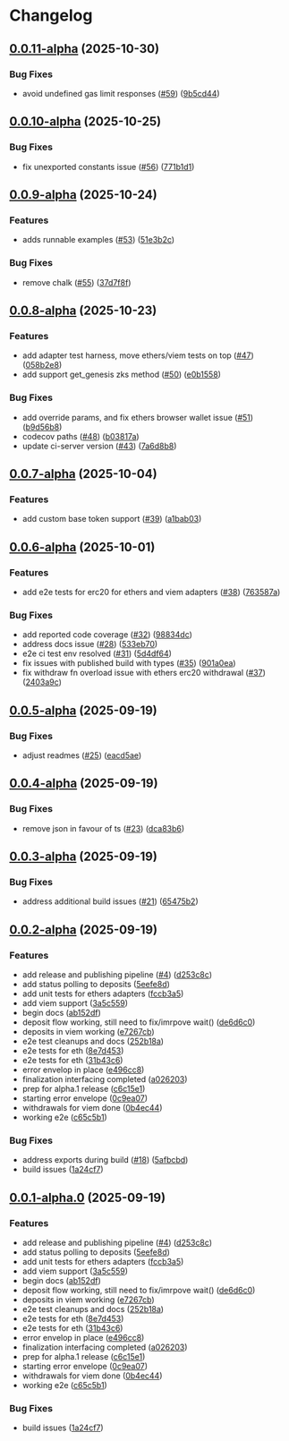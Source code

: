 # Changelog

## [0.0.11-alpha](https://github.com/dutterbutter/zksync-sdk/compare/v0.0.10-alpha...v0.0.11-alpha) (2025-10-30)


### Bug Fixes

* avoid undefined gas limit responses ([#59](https://github.com/dutterbutter/zksync-sdk/issues/59)) ([9b5cd44](https://github.com/dutterbutter/zksync-sdk/commit/9b5cd44c74e11eeca96a12b169aee60f70117ffc))

## [0.0.10-alpha](https://github.com/dutterbutter/zksync-sdk/compare/v0.0.9-alpha...v0.0.10-alpha) (2025-10-25)


### Bug Fixes

* fix unexported constants issue ([#56](https://github.com/dutterbutter/zksync-sdk/issues/56)) ([771b1d1](https://github.com/dutterbutter/zksync-sdk/commit/771b1d18284a7ae15b6f8a598da76d525a472724))

## [0.0.9-alpha](https://github.com/dutterbutter/zksync-sdk/compare/v0.0.8-alpha...v0.0.9-alpha) (2025-10-24)


### Features

* adds runnable examples ([#53](https://github.com/dutterbutter/zksync-sdk/issues/53)) ([51e3b2c](https://github.com/dutterbutter/zksync-sdk/commit/51e3b2c94c74240c80bc980ef9e854df4a7d0a8e))


### Bug Fixes

* remove chalk ([#55](https://github.com/dutterbutter/zksync-sdk/issues/55)) ([37d7f8f](https://github.com/dutterbutter/zksync-sdk/commit/37d7f8fa800e127d9bbf25fd382b28f7e9ceeadc))

## [0.0.8-alpha](https://github.com/dutterbutter/zksync-sdk/compare/v0.0.7-alpha...v0.0.8-alpha) (2025-10-23)


### Features

* add adapter test harness, move ethers/viem tests on top ([#47](https://github.com/dutterbutter/zksync-sdk/issues/47)) ([058b2e8](https://github.com/dutterbutter/zksync-sdk/commit/058b2e80833fe5424c201b42037e62b6825ebfa9))
* add support get_genesis zks method ([#50](https://github.com/dutterbutter/zksync-sdk/issues/50)) ([e0b1558](https://github.com/dutterbutter/zksync-sdk/commit/e0b15582b973c2c0182a685ba7d052e5f65e7a1e))


### Bug Fixes

* add override params, and fix ethers browser wallet issue ([#51](https://github.com/dutterbutter/zksync-sdk/issues/51)) ([b9d56b8](https://github.com/dutterbutter/zksync-sdk/commit/b9d56b88b9d10e04df2ed81aa83d59c75e6f53c1))
* codecov paths ([#48](https://github.com/dutterbutter/zksync-sdk/issues/48)) ([b03817a](https://github.com/dutterbutter/zksync-sdk/commit/b03817a443517ec04a720cf3e957fc4af7309215))
* update ci-server version ([#43](https://github.com/dutterbutter/zksync-sdk/issues/43)) ([7a6d8b8](https://github.com/dutterbutter/zksync-sdk/commit/7a6d8b8018824fb1e4d1dfac5de6e2a67c9ab934))

## [0.0.7-alpha](https://github.com/dutterbutter/zksync-sdk/compare/v0.0.6-alpha...v0.0.7-alpha) (2025-10-04)


### Features

* add custom base token support ([#39](https://github.com/dutterbutter/zksync-sdk/issues/39)) ([a1bab03](https://github.com/dutterbutter/zksync-sdk/commit/a1bab034e6d133c74c43422533d5780165608e3f))

## [0.0.6-alpha](https://github.com/dutterbutter/zksync-sdk/compare/v0.0.5-alpha...v0.0.6-alpha) (2025-10-01)


### Features

* add e2e tests for erc20 for ethers and viem adapters ([#38](https://github.com/dutterbutter/zksync-sdk/issues/38)) ([763587a](https://github.com/dutterbutter/zksync-sdk/commit/763587a3035da61d7764864efe1048e8f4144062))


### Bug Fixes

* add reported code coverage ([#32](https://github.com/dutterbutter/zksync-sdk/issues/32)) ([98834dc](https://github.com/dutterbutter/zksync-sdk/commit/98834dc722559e38da270395591145f4d91ea2e4))
* address docs issue ([#28](https://github.com/dutterbutter/zksync-sdk/issues/28)) ([533eb70](https://github.com/dutterbutter/zksync-sdk/commit/533eb70a61c33718a3f56850ba8db65a7f3204af))
* e2e ci test env resolved ([#31](https://github.com/dutterbutter/zksync-sdk/issues/31)) ([5d4df64](https://github.com/dutterbutter/zksync-sdk/commit/5d4df64c7a3307ec02ff9d6158f6b535af4f98b5))
* fix issues with published build with types ([#35](https://github.com/dutterbutter/zksync-sdk/issues/35)) ([901a0ea](https://github.com/dutterbutter/zksync-sdk/commit/901a0ea717e16076323f5c37b6e98ca5b2540578))
* fix withdraw fn overload issue with ethers erc20 withdrawal ([#37](https://github.com/dutterbutter/zksync-sdk/issues/37)) ([2403a9c](https://github.com/dutterbutter/zksync-sdk/commit/2403a9c122e7a6e8c1f24cd407eef57abf3b076a))

## [0.0.5-alpha](https://github.com/dutterbutter/zksync-sdk/compare/v0.0.4-alpha...v0.0.5-alpha) (2025-09-19)


### Bug Fixes

* adjust readmes ([#25](https://github.com/dutterbutter/zksync-sdk/issues/25)) ([eacd5ae](https://github.com/dutterbutter/zksync-sdk/commit/eacd5ae6f27332ad8c756d67276e24fbdd3187df))

## [0.0.4-alpha](https://github.com/dutterbutter/zksync-sdk/compare/v0.0.3-alpha...v0.0.4-alpha) (2025-09-19)


### Bug Fixes

* remove json in favour of ts ([#23](https://github.com/dutterbutter/zksync-sdk/issues/23)) ([dca83b6](https://github.com/dutterbutter/zksync-sdk/commit/dca83b6e34c7dbf0d866e27dc9c7fa4f58bc5656))

## [0.0.3-alpha](https://github.com/dutterbutter/zksync-sdk/compare/v0.0.2-alpha...v0.0.3-alpha) (2025-09-19)


### Bug Fixes

* address additional build issues ([#21](https://github.com/dutterbutter/zksync-sdk/issues/21)) ([65475b2](https://github.com/dutterbutter/zksync-sdk/commit/65475b23b0acf8bbf8454e1ff39f59a09fd68aa9))

## [0.0.2-alpha](https://github.com/dutterbutter/zksync-sdk/compare/v0.0.1-alpha...v0.0.2-alpha) (2025-09-19)


### Features

* add release and publishing pipeline ([#4](https://github.com/dutterbutter/zksync-sdk/issues/4)) ([d253c8c](https://github.com/dutterbutter/zksync-sdk/commit/d253c8c19ac0184af6825764ade7b23a14bf6798))
* add status polling to deposits ([5eefe8d](https://github.com/dutterbutter/zksync-sdk/commit/5eefe8d83a5d674cdf486cef2e4467507dcf6d20))
* add unit tests for ethers adapters ([fccb3a5](https://github.com/dutterbutter/zksync-sdk/commit/fccb3a56dd380626af93d16b36b8bd68441159a2))
* add viem support ([3a5c559](https://github.com/dutterbutter/zksync-sdk/commit/3a5c5598b49f909b334c597f06d18678155fdf5f))
* begin docs ([ab152df](https://github.com/dutterbutter/zksync-sdk/commit/ab152df33d57f0e1567742f0f5bef256c2974f44))
* deposit flow working, still need to fix/imrpove wait() ([de6d6c0](https://github.com/dutterbutter/zksync-sdk/commit/de6d6c0ce391fe29f9c92603b9cbc2e088dbfe8a))
* deposits in viem working ([e7267cb](https://github.com/dutterbutter/zksync-sdk/commit/e7267cb001f06ffbafadfea3dbe7a935375fcb2d))
* e2e test cleanups and docs ([252b18a](https://github.com/dutterbutter/zksync-sdk/commit/252b18adce979dc337fc81a993c216d4592082af))
* e2e tests for eth ([8e7d453](https://github.com/dutterbutter/zksync-sdk/commit/8e7d453493202e605f0f8b95e9c0a3cf99fdfea4))
* e2e tests for eth ([31b43c6](https://github.com/dutterbutter/zksync-sdk/commit/31b43c62f70731f2c762214cb63689c0c6e44094))
* error envelop in place ([e496cc8](https://github.com/dutterbutter/zksync-sdk/commit/e496cc8a98cfe7e3512288ff861110c34ede04e0))
* finalization interfacing completed ([a026203](https://github.com/dutterbutter/zksync-sdk/commit/a0262033809cb8505a20511edc39083f820a439a))
* prep for alpha.1 release ([c6c15e1](https://github.com/dutterbutter/zksync-sdk/commit/c6c15e12fba16a355171e30db42995600fad106b))
* starting error envelope ([0c9ea07](https://github.com/dutterbutter/zksync-sdk/commit/0c9ea078d3130095896406c943b363d1ac476e43))
* withdrawals for viem done ([0b4ec44](https://github.com/dutterbutter/zksync-sdk/commit/0b4ec44615b0f42cb59e3a4a1558f22fec515d26))
* working e2e ([c65c5b1](https://github.com/dutterbutter/zksync-sdk/commit/c65c5b1976a940ac8f8ff4f82cb7b74cd8d37f5b))


### Bug Fixes

* address exports during build ([#18](https://github.com/dutterbutter/zksync-sdk/issues/18)) ([5afbcbd](https://github.com/dutterbutter/zksync-sdk/commit/5afbcbdf13a3e15da94c8b66bc38e643097f917a))
* build issues ([1a24cf7](https://github.com/dutterbutter/zksync-sdk/commit/1a24cf76d61ee9c172fb0428c5b2386f4553f736))

## [0.0.1-alpha.0](https://github.com/dutterbutter/zksync-sdk/compare/v0.0.0-alpha.0...v0.0.1-alpha.0) (2025-09-19)


### Features

* add release and publishing pipeline ([#4](https://github.com/dutterbutter/zksync-sdk/issues/4)) ([d253c8c](https://github.com/dutterbutter/zksync-sdk/commit/d253c8c19ac0184af6825764ade7b23a14bf6798))
* add status polling to deposits ([5eefe8d](https://github.com/dutterbutter/zksync-sdk/commit/5eefe8d83a5d674cdf486cef2e4467507dcf6d20))
* add unit tests for ethers adapters ([fccb3a5](https://github.com/dutterbutter/zksync-sdk/commit/fccb3a56dd380626af93d16b36b8bd68441159a2))
* add viem support ([3a5c559](https://github.com/dutterbutter/zksync-sdk/commit/3a5c5598b49f909b334c597f06d18678155fdf5f))
* begin docs ([ab152df](https://github.com/dutterbutter/zksync-sdk/commit/ab152df33d57f0e1567742f0f5bef256c2974f44))
* deposit flow working, still need to fix/imrpove wait() ([de6d6c0](https://github.com/dutterbutter/zksync-sdk/commit/de6d6c0ce391fe29f9c92603b9cbc2e088dbfe8a))
* deposits in viem working ([e7267cb](https://github.com/dutterbutter/zksync-sdk/commit/e7267cb001f06ffbafadfea3dbe7a935375fcb2d))
* e2e test cleanups and docs ([252b18a](https://github.com/dutterbutter/zksync-sdk/commit/252b18adce979dc337fc81a993c216d4592082af))
* e2e tests for eth ([8e7d453](https://github.com/dutterbutter/zksync-sdk/commit/8e7d453493202e605f0f8b95e9c0a3cf99fdfea4))
* e2e tests for eth ([31b43c6](https://github.com/dutterbutter/zksync-sdk/commit/31b43c62f70731f2c762214cb63689c0c6e44094))
* error envelop in place ([e496cc8](https://github.com/dutterbutter/zksync-sdk/commit/e496cc8a98cfe7e3512288ff861110c34ede04e0))
* finalization interfacing completed ([a026203](https://github.com/dutterbutter/zksync-sdk/commit/a0262033809cb8505a20511edc39083f820a439a))
* prep for alpha.1 release ([c6c15e1](https://github.com/dutterbutter/zksync-sdk/commit/c6c15e12fba16a355171e30db42995600fad106b))
* starting error envelope ([0c9ea07](https://github.com/dutterbutter/zksync-sdk/commit/0c9ea078d3130095896406c943b363d1ac476e43))
* withdrawals for viem done ([0b4ec44](https://github.com/dutterbutter/zksync-sdk/commit/0b4ec44615b0f42cb59e3a4a1558f22fec515d26))
* working e2e ([c65c5b1](https://github.com/dutterbutter/zksync-sdk/commit/c65c5b1976a940ac8f8ff4f82cb7b74cd8d37f5b))


### Bug Fixes

* build issues ([1a24cf7](https://github.com/dutterbutter/zksync-sdk/commit/1a24cf76d61ee9c172fb0428c5b2386f4553f736))
